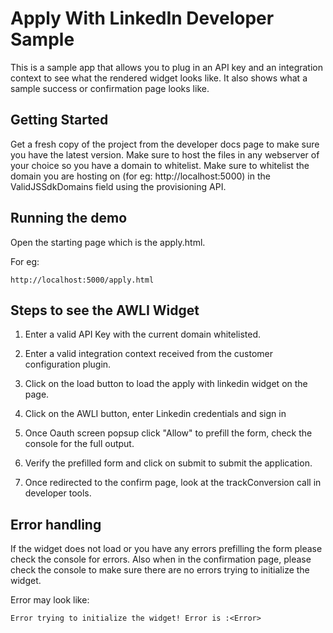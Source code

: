 # Apply With LinkedIn Developer Sample  

This is a sample app that allows you to plug in an API key and an integration context to see what the rendered widget looks like. It also shows what a sample success or confirmation page looks like.

## Getting Started

Get a fresh copy of the project from the developer docs page to make sure you have the latest version. Make sure to host the files in any webserver of your choice so you have a domain to whitelist. Make sure to whitelist the domain you are hosting on (for eg: http://localhost:5000) in the ValidJSSdkDomains field using the provisioning API.

## Running the demo

Open the starting page which is the apply.html. 

For eg:

```
http://localhost:5000/apply.html
```


## Steps to see the AWLI Widget


1. Enter a valid API Key with the current domain whitelisted.

2. Enter a valid integration context received from the customer configuration plugin.

3. Click on the load button to load the apply with linkedin widget on the page.

4. Click on the AWLI button, enter Linkedin credentials and sign in

5. Once Oauth screen popsup click "Allow" to prefill the form, check the console for the full output.

5. Verify the prefilled form and click on submit to submit the application.

6. Once redirected to the confirm page, look at the trackConversion call in developer tools.


## Error handling

If the widget does not load or you have any errors prefilling the form please check the console for errors. Also when in the confirmation page, please check the console to make sure there are no errors trying to initialize the widget.

Error may look like:

```
Error trying to initialize the widget! Error is :<Error>
```


